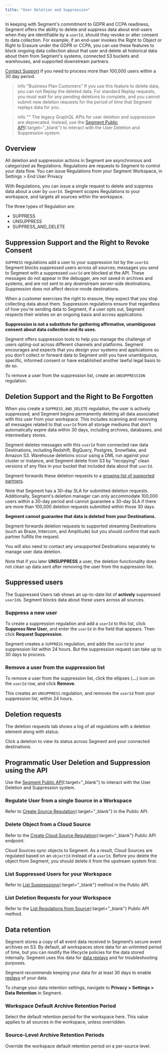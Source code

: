 ```yaml
---
title: "User Deletion and Suppression"
---
```


In keeping with Segment's commitment to GDPR and CCPA readiness, Segment offers the ability to delete and suppress data about end-users when they are identifiable by a `userId`, should they revoke or alter consent to data collection. For example, if an end-user invokes the Right to Object or Right to Erasure under the GDPR or CCPA, you can use these features to block ongoing data collection about that user and delete all historical data about them from Segment's systems, connected S3 buckets and warehouses, and supported downstream partners.

[Contact Support](https://segment.com/help/contact/) if you need to process more than 100,000 users within a 30 day period.

> info "Business Plan Customers"
> If you use this feature to delete data, you can not Replay the deleted data. For standard Replay requests, you must wait for any pending deletions to complete, and you cannot submit new deletion requests for the period of time that Segment replays data for you.

> info ""
> The legacy GraphQL APIs for user deletion and suppression are deprecated. Instead, use the [Segment Public API](https://docs.segmentapis.com/tag/Deletion-and-Suppression){:target="_blank"} to interact with the User Deletion and Suppression system.

## Overview

All deletion and suppression actions in Segment are asynchronous and categorized as Regulations. Regulations are requests to Segment to control your data flow. You can issue Regulations from your Segment Workspace, in Settings > End User Privacy

With Regulations, you can issue a single request to delete and suppress data about a user by `userId`. Segment scopes Regulations to your workspace, and targets all sources within the workspace.

The three types of Regulation are:

 - SUPPRESS
 - UNSUPPRESS
 - SUPPRESS\_AND\_DELETE

## Suppression Support and the Right to Revoke Consent

`SUPPRESS` regulations add a user to your suppression list by the `userId`. Segment blocks suppressed users across all sources; messages you send to Segment with a suppressed `userId` are blocked at the API. These messages do not appear in the debugger, are not saved in archives and systems, and are not sent to any downstream server-side destinations. Suppression does not affect device-mode destinations.

When a customer exercises the right to erasure, they expect that you stop collecting data about them. Suppression regulations ensure that regardless of how you're sending data to Segment, if a user opts out, Segment respects their wishes on an ongoing basis and across applications.

**Suppression is not a substitute for gathering affirmative, unambiguous consent about data collection and its uses.**

Segment offers suppression tools to help you manage the challenge of users opting-out across different channels and platforms. Segment encourages and expects that you design your systems and applications so you don't collect or forward data to Segment until you have unambiguous, specific, informed consent or have established another lawful legal basis to do so.

To remove a user from the suppression list, create an `UNSUPPRESSION` regulation.

## Deletion Support and the Right to Be Forgotten

When you create a `SUPPRESS_AND_DELETE` regulation, the user is actively suppressed, and Segment begins permanently deleting all data associated with this user from your workspace. This includes scanning and removing all messages related to that `userId` from all storage mediums that don't automatically expire data within 30 days, including archives, databases, and intermediary stores.

Segment deletes messages with this `userId` from connected raw data Destinations, including Redshift, BigQuery, Postgres, Snowflake, and Amazon S3. Warehouse deletions occur using a DML run against your cluster or instance, and Segment delete from S3 by "recopying" clean versions of any files in your bucket that included data about that `userId`.

Segment forwards these deletion requests to a [growing list of supported partners](/docs/privacy/faq/#which-destinations-can-i-send-deletion-requests-to).

Note that Segment has a 30-day SLA for submitted deletion requests. Additionally, Segment's deletion manager can only accommodate 100,000 users within a 30-day period and cannot guarantee a 30-day SLA if there are more than 100,000 deletion requests submitted within those 30 days.

**Segment cannot guarantee that data is deleted from your Destinations.**

Segment forwards deletion requests to supported streaming Destinations (such as Braze, Intercom, and Amplitude) but you should confirm that each partner fulfills the request.

You will also need to contact any unsupported Destinations separately to manage user data deletion.

Note that if you later **UNSUPPRESS** a user, the deletion functionality does not clean up data sent after removing the user from the suppression list.

## Suppressed users

The Suppressed Users tab shows an up-to-date list of **actively** suppressed `userId`s. Segment blocks data about these users across all sources.

### Suppress a new user

To create a suppression regulation and add a `userId` to this list, click **Suppress New User**, and enter the `userId` in the field that appears. Then click **Request Suppression**.

Segment creates a `SUPPRESS` regulation, and adds the `userId` to your suppression list within 24 hours. But the suppression request can take up to 30 days to process. 

### Remove a user from the suppression list

To remove a user from the suppression list, click the ellipses (**...**) icon on the `userId` row, and click **Remove**.

This creates an `UNSUPPRESS` regulation, and removes the `userId` from your suppression list, within 24 hours.

## Deletion requests

The deletion requests tab shows a log of all regulations with a deletion element along with status.

Click a deletion to view its status across Segment and your connected destinations.


## Programmatic User Deletion and Suppression using the API

Use the [Segment Public API](https://docs.segmentapis.com/tag/Deletion-and-Suppression){:target="_blank"} to interact with the User Deletion and Suppression system.

### Regulate User from a single Source in a Workspace

Refer to [Create Source Regulation](https://docs.segmentapis.com/tag/Deletion-and-Suppression#operation/createSourceRegulation){:target="_blank"} in the Public API.

### Delete Object from a Cloud Source

Refer to the [Create Cloud Source Regulation](https://docs.segmentapis.com/tag/Deletion-and-Suppression#operation/createCloudSourceRegulation){:target="_blank"} Public API endpoint.

Cloud Sources sync objects to Segment. As a result, Cloud Sources are regulated based on an `objectId` instead of a `userId`.
Before you delete the object from Segment, you should delete it from the upstream system first.

### List Suppressed Users for your Workspace

Refer to [List Suppressions](https://docs.segmentapis.com/tag/Deletion-and-Suppression#operation/listSuppressions){:target="_blank"} method in the Public API.

### List Deletion Requests for your Workspace

Refer to the [List Regulations from Source](https://docs.segmentapis.com/tag/Deletion-and-Suppression#operation/listRegulationsFromSource){:target="_blank"} Public API method.

## Data retention

Segment stores a copy of all event data received in Segment’s secure event archives on S3. By default, all workspaces store data for an unlimited period of time, but you can modify the lifecycle policies for the data stored internally. Segment uses this data for [data replays](/docs/guides/what-is-replay/) and for troubleshooting purposes.

Segment recommends keeping your data for at least 30 days to enable [replays](/docs/guides/what-is-replay/) of your data.

To change your data retention settings, navigate to **Privacy > Settings > Data Retention** in Segment.

### Workspace Default Archive Retention Period

Select the default retention period for the workspace here. This value applies to all sources in the workspace, unless overridden.

### Source-Level Archive Retention Periods

Override the workspace default retention period on a per-source level.

